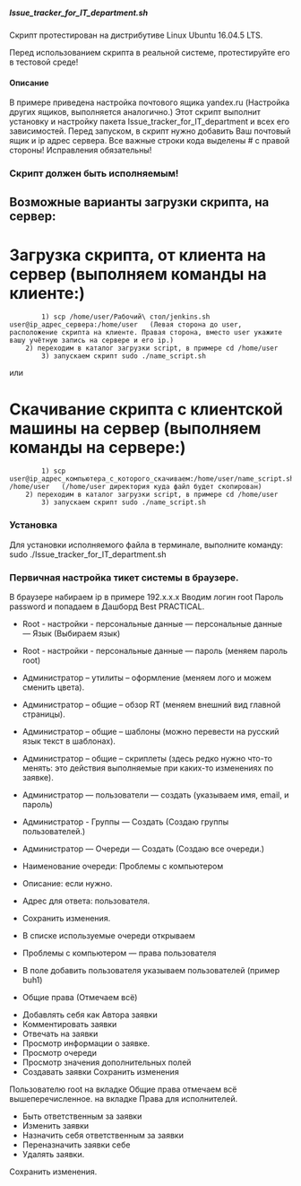 ##### Issue_tracker_for_IT_department.sh

Скрипт протестирован на дистрибутиве Linux Ubuntu 16.04.5 LTS.

Перед использованием скрипта в реальной системе, протестируйте его в тестовой среде! 

#### Описание
В примере приведена настройка почтового ящика yandex.ru (Настройка других ящиков, выполняется аналогично.)
Этот скрипт выполнит установку и настройку пакета Issue_tracker_for_IT_department и всех его зависимостей. 
Перед запуском, в скрипт нужно добавить Ваш почтовый ящик и ip адрес сервера. Все важные строки кода выделены # c правой стороны! Исправления обязательны!

### Скрипт должен быть исполняемым! 

## Возможные варианты загрузки скрипта, на сервер:

# Загрузка скрипта, от клиента на сервер (выполняем команды на клиенте:)

            1) scp /home/user/Рабочий\ стол/jenkins.sh user@ip_адрес_сервера:/home/user   (Левая сторона до user, расположение скрипта на клиенте. Правая сторона, вместо user укажите вашу учётную запись на сервере и его ip.)
 	    2) переходим в каталог загрузки script, в примере сd /home/user 
            3) запускаем скрипт sudo ./name_script.sh

или

# Скачивание скрипта с клиентской машины на сервер (выполняем команды на сервере:) 
            1) scp user@ip_адрес_компьютера_с_которого_скачиваем:/home/user/name_script.sh /home/user   (/home/user директория куда файл будет скопирован)
 	    2) переходим в каталог загрузки script, в примере сd /home/user 
            3) запускаем скрипт sudo ./name_script.sh

### Установка
Для установки исполняемого файла в терминале, выполните команду:
sudo ./Issue_tracker_for_IT_department.sh
 
### Первичная настройка тикет системы в браузере.

В браузере набираем ip в примере 192.x.x.x                               Вводим логин root
                                                                         Пароль password
 и попадаем в Дашборд Best PRACTICAL.

 - Root - настройки - персональные данные — персональные данные — Язык (Выбираем язык)
 
 - Root - настройки - персональные данные — пароль (меняем пароль root)
 
 - Администратор – утилиты – оформление (меняем лого и можем сменить цвета).
 
 - Администратор – общие – обзор RT (меняем внешний вид главной страницы).
 
 - Администратор – общие – шаблоны (можно перевести на русский язык текст в шаблонах).
 
 - Администратор – общие – скриплеты (здесь редко нужно что-то менять: это действия выполняемые при каких-то изменениях по заявке).
 
 - Администратор — пользователи — создать (указываем имя, email, и пароль)
 
 - Администратор - Группы — Создать (Создаю  группы пользователей.)
 
 - Администратор — Очереди — Создать (Создаю все очереди.) 
 
 - Наименование очереди: Проблемы с компьютером
 
 - Описание: если нужно.
 
 - Адрес для ответа: пользователя.
 
 - Сохранить изменения.
 
 - В списке используемые очереди открываем
 
 - Проблемы с компьютером — права пользователя
 
 - В поле добавить пользователя указываем пользователей (пример buh1)
 
 - Общие права (Отмечаем всё)
 
 + Добавлять себя как Автора заявки
 + Комментировать заявки
 + Отвечать на заявки
 + Просмотр информации о заявке.
 + Просмотр очереди
 + Просмотр значения дополнительных полей
 + Создавать заявки
 Сохранить изменения

 Пользователю root на вкладке Общие права отмечаем всё вышеперечисленное.
 на вкладке Права для исполнителей.

 + Быть ответственным за заявки
 + Изменить заявки
 + Назначить себя ответственным за заявки
 + Переназначить заявки себе
 + Удалять заявки.
 
 Сохранить изменения.
